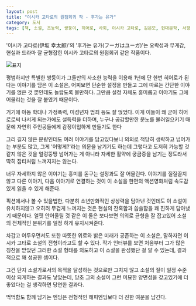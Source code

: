 ```yaml
---
layout: post
title: "이시카 고타로의 원점회귀 작 - 후가는 유가"
category: 도서
tags: [책, 소설, 초능력, 쌍둥이, 히어로, 사회, 이시카 고타로, 김은모, 현대문학, 서평]
---
```


'이시카 고타로(伊坂 幸太郞)'의
'후가는 유가(フーガはユーガ)'는
오락성과 무게감, 현실과 드라마 잘 균형잡힌 이시카 고타로의 원점회귀 같은 작품이다.

![표지](https://lh3.googleusercontent.com/3ljPMrJkIvldXLLwhUzgfbEfeWkox4KFd3ycDHr284yhQO5hOk2QkWgsLDPG224bEKULIcFHUNJQxA=s480)

평범하지만 특별한 쌍둥이가
그들만의 사소한 능력을 이용해
1년에 단 한번 히어로가 된다는 이야기를 담은 이 소설은,
어찌보면 단순한 설정을 만들고 그에 따르는 간단한 이야기를 얹은 것 뿐인데도 놀랍도록 볼만하다.
그만큼 설정 자체도 흥미롭고 이야기도 그에 어울리는 것을 잘 붙였기 때문이다.

거기에 아동 학대나 가정폭력, 미성년자 범죄 등도 잘 얹었다.
이게 이들이 왜 굳이 히어로로써 나서게 되는가에도 설득력을 더하며,
누구나 공감할만한 분노를 불러일으키기 때문에 자연히 주인공들에게 감정이입하게 만들기도 한다 

그리 길지 않은 분량인데도 여러 이야기를 담고있다보니
의외로 적당히 생략하고 넘어가는 부분도 많고,
그게 '어떻게?'라는 의문을 남기기도 하는데
그렇다고 도저히 가능할 것 같지 않은 것을 얼렁뚱땅 넘어가는 게 아니라
자세한 활약에 궁금증을 남기는 정도라서
딱히 잡티처럼 느껴지지는 않는다.

너무 자세하지 않은 이야기는
흥미를 돋구는 설정과도 잘 어울린다.
이야기를 질질끌지않고 다른 이야기, 다음 이야기로 연결하는 것이
이 소설을 한편의 액션영화처럼 속도감있게 읽을 수 있게 해준다.

픽션에서나 볼 수 있을법한, 다분히 소년만화적인 상상력을 담아낸 것인데도
이 소설이 유치하지않고 오히려 무겁게 느껴지는 것은 현실의 잔혹함과 씁쓸함을 꽤 진하게 담아냈기 때문이다.
얼핏 안어울릴 것 같은 이 둘은 보다보면 의외로 균형을 잘 잡고있어 소설의 전체적인 분위기를 일정 하게 유지시켜준다.

차갑고 어두우면서도 또한 따뜻한 위로와 밝은 미래가 공존하는 이 소설은,
말하자면 이시카 고타로 소설의 전형이라고도 할 수 있다.
작가 인터뷰를 보면 처음부터 그가 많은 칭찬을 받았던 그러한 소설 형태를 의도하고 이 소설을 완성했단 걸 알 수 있는데,
결과적으로 꽤 성공한 셈이다.

그건 단지 소설가로서의 목적을 달성하는 것으로만 그치지 않고
소설의 질이 일정 수준 이상 되게하는 결과도 낳았는데,
당초 그의 소설이 그런 미묘한 양면성을 갖고있기에 더 좋았다는 걸 생각하면 당연한 결과다.

먹먹함도 함께 남기는 엔딩은
전형적인 해피엔딩보다 더 진한 여운을 남긴다.
